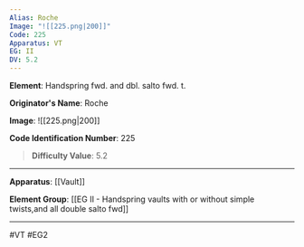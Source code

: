 ```yaml
---
Alias: Roche
Image: "![[225.png|200]]"
Code: 225
Apparatus: VT
EG: II
DV: 5.2
---
```

**Element**: Handspring fwd. and dbl. salto fwd. t.

**Originator's Name**: Roche

**Image**:
![[225.png|200]]

**Code Identification Number**: 225

>**Difficulty Value**: 5.2

___
**Apparatus**: [[Vault]]

**Element Group**: [[EG II -   Handspring vaults with or without simple twists,and all double salto fwd]]
___
#VT #EG2
